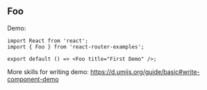 ## Foo

Demo:

```tsx
import React from 'react';
import { Foo } from 'react-router-examples';

export default () => <Foo title="First Demo" />;
```

More skills for writing demo: https://d.umijs.org/guide/basic#write-component-demo
